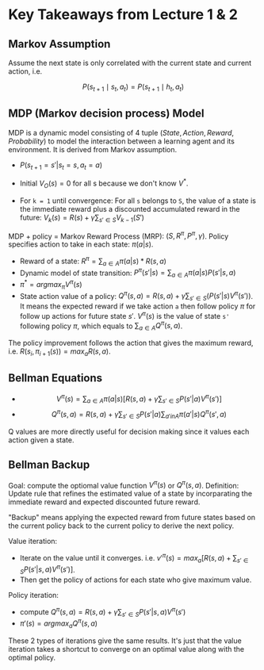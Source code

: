 # Key Takeaways from Lecture 1 & 2
## Markov Assumption
Assume the next state is only correlated with the current state and current action, i.e.

$$
P(s_{t+1} \mid s_t, a_t) = P(s_{t+1} \mid h_t, a_t)
$$

## MDP (Markov decision process) Model
MDP is a dynamic model consisting of 4 tuple $(State, Action, Reward, Probability)$ to model the interaction between a learning agent and its environment. It is derived from Markov assumption. 

- $P(s_{t+1} = s' | s_t = s, a_t = a)$

- Initial $V_O(s) = 0$ for all s because we don't know $V^*$.

- For `k = 1` until convergence: For all `s` belongs to `S`, the value of a state is the immediate reward plus a discounted accumulated reward in the future: $V_k(s) = R(s) + \gamma \sum_{s' \in S} V_{k-1}(S')$


MDP + policy = Markov Reward Process (MRP): $(S, R^\pi, P^\pi, \gamma)$. Policy specifies action to take in each state: $\pi(a|s)$.
- Reward of a state: $R^\pi = \sum_{a \in A}\pi(a|s) * R(s, a)$
- Dynamic model of state transition: $P^\pi(s'|s) = \sum_{a \in A}\pi(a|s)P(s'|s, a)$
- $\pi^* = argmax_{\pi}V^\pi(s)$
- State action value of a policy: $Q^\pi(s, a) = R(s, a) + \gamma \sum_{s' \in S}(P(s'|s)  V^\pi(s'))$. It means the expected reward if we take action `a` then follow policy $\pi$ for follow up actions for future state $s'$. $V^\pi(s)$ is the value of state `s'` following policy $\pi$, which equals to $\sum_{a \in A} Q^\pi(s, a)$.

The policy improvement follows the action that gives the maximum reward, i.e. $R(s_{i}, \pi_{i+1}(s)) = max_aR(s, a)$.

## Bellman Equations
- $$V^\pi(s) = \sum_{a \in A}\pi(a|s) [R(s, a) + \gamma\sum_{s' \in S}P(s'|a)V^\pi(s')]$$
- $$Q^\pi(s, a) =  R(s, a) + \gamma\sum_{s' \in S}P(s'|a)\sum_{a' in A}\pi(a'|s)Q^\pi(s', a)$$

Q values are more directly useful for decision making since it values each action given a state.

## Bellman Backup
Goal: compute the optiomal value function $V^\pi(s)$ or $Q^\pi(s, a)$.
Definition: Update rule that refines the estimated value of a state by incorparating the immediate reward and expected discounted future reward.

"Backup" means applying the expected reward from future states based on the current policy back to the current policy to derive the next policy.

Value iteration:
- Iterate on the value until it converges. i.e. $v'^\pi(s) = max_a[R(s, a) + \sum_{s' \in S}P(s'|s, a)V^\pi(s')]$.
- Then get the policy of actions for each state who give maximum value.

Policy iteration: 
- compute $Q^\pi(s, a) = R(s, a) + \gamma\sum_{s' \in S}P(s' | s, a) V^\pi(s')$
- $\pi'(s) = arg max_aQ^\pi(s, a)$

These 2 types of iterations give the same results. It's just that the value iteration takes a shortcut to converge on an optimal value along with the optimal policy.
